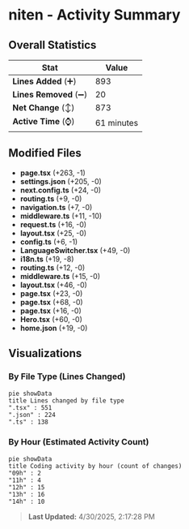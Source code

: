 # niten - Activity Summary 

## Overall Statistics

| Stat                   | Value                                                             |
| ---------------------- | ----------------------------------------------------------------- |
| **Lines Added** (➕)   | 893                                          |
| **Lines Removed** (➖) | 20                                        |
| **Net Change** (↕)    | 873                |
| **Active Time** (⌚)   | 61 minutes |


## Modified Files
- **page.tsx** (+263, -1)
- **settings.json** (+205, -0)
- **next.config.ts** (+24, -0)
- **routing.ts** (+9, -0)
- **navigation.ts** (+7, -0)
- **middleware.ts** (+11, -10)
- **request.ts** (+16, -0)
- **layout.tsx** (+25, -0)
- **config.ts** (+6, -1)
- **LanguageSwitcher.tsx** (+49, -0)
- **i18n.ts** (+19, -8)
- **routing.ts** (+12, -0)
- **middleware.ts** (+15, -0)
- **layout.tsx** (+46, -0)
- **page.tsx** (+23, -0)
- **page.tsx** (+68, -0)
- **page.tsx** (+16, -0)
- **Hero.tsx** (+60, -0)
- **home.json** (+19, -0)

## Visualizations

### By File Type (Lines Changed)

```mermaid
pie showData
title Lines changed by file type
".tsx" : 551
".json" : 224
".ts" : 138
```

### By Hour (Estimated Activity Count)

```mermaid
pie showData
title Coding activity by hour (count of changes)
"09h" : 2
"11h" : 4
"12h" : 15
"13h" : 16
"14h" : 10
```


> **Last Updated:** 4/30/2025, 2:17:28 PM